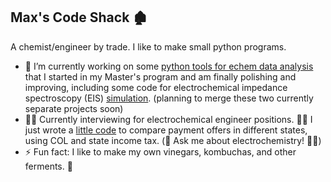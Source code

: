 ## Max's Code Shack 🏚️

A chemist/engineer by trade. I like to make small python programs.

- 🔭 I’m currently working on some <a href="https://github.com/meadem/chemax">python tools for echem data analysis</a> that I started in my Master's program and am finally polishing and improving, including some code for electrochemical impedance spectroscopy (EIS) <a href="https://github.com/meadem/Z_sim">simulation</a>. (planning to merge these two currently separate projects soon)
- 🕵️‍♂️ Currently interviewing for electrochemical engineer positions. 👨‍🔬 I just wrote a <a href="https://github.com/meadem/random">little code</a> to compare payment offers in different states, using COL and state income tax. (💬 Ask me about electrochemistry! 🔌🧪)
- ⚡ Fun fact: I like to make my own vinegars, kombuchas, and other ferments. 🦠
